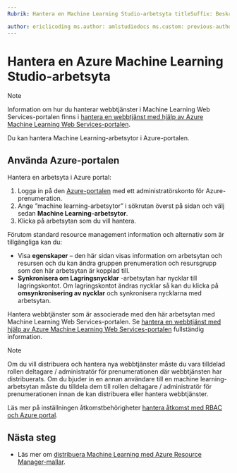 ```yaml
---
Rubrik: Hantera en Machine Learning Studio-arbetsyta titleSuffix: Beskrivning av Azure Machine Learning Studio: Hantera åtkomst till Azure Machine Learning-arbetsytor och distribuera och hantera ML API-tjänster webbtjänster: machine learning ms.service: machine learning ms.component: studio ms.topic: artikel

author: ericlicoding ms.author: amlstudiodocs ms.custom: previous-author=heatherbshapiro, previous-ms.author=hshapiro ms.date: 02/27/2017
---
```

# <a name="manage-an-azure-machine-learning-studio-workspace"></a>Hantera en Azure Machine Learning Studio-arbetsyta

> [!NOTE]
> Information om hur du hanterar webbtjänster i Machine Learning Web Services-portalen finns i [hantera en webbtjänst med hjälp av Azure Machine Learning Web Services-portalen](manage-new-webservice.md).
> 
> 

Du kan hantera Machine Learning-arbetsytor i Azure-portalen.



## <a name="use-the-azure-portal"></a>Använda Azure-portalen

Hantera en arbetsyta i Azure portal:

1. Logga in på den [Azure-portalen](https://portal.azure.com/) med ett administratörskonto för Azure-prenumeration.
2. Ange ”machine learning-arbetsytor” i sökrutan överst på sidan och välj sedan **Machine Learning-arbetsytor**.
3. Klicka på arbetsytan som du vill hantera.

Förutom standard resource management information och alternativ som är tillgängliga kan du:

- Visa **egenskaper** – den här sidan visas information om arbetsytan och resursen och du kan ändra gruppen prenumeration och resursgrupp som den här arbetsytan är kopplad till.
- **Synkronisera om Lagringsnycklar** -arbetsytan har nycklar till lagringskontot. Om lagringskontot ändras nycklar så kan du klicka på **omsynkronisering av nycklar** och synkronisera nycklarna med arbetsytan.

Hantera webbtjänster som är associerade med den här arbetsytan med Machine Learning Web Services-portalen. Se [hantera en webbtjänst med hjälp av Azure Machine Learning Web Services-portalen](manage-new-webservice.md) fullständig information.

> [!NOTE]
> Om du vill distribuera och hantera nya webbtjänster måste du vara tilldelad rollen deltagare / administratör för prenumerationen där webbtjänsten har distribuerats. Om du bjuder in en annan användare till en machine learning-arbetsytan måste du tilldela dem till rollen deltagare / administratör för prenumerationen innan de kan distribuera eller hantera webbtjänster. 
> 
>Läs mer på inställningen åtkomstbehörigheter [hantera åtkomst med RBAC och Azure portal](../../role-based-access-control/role-assignments-portal.md).

## <a name="next-steps"></a>Nästa steg
* Läs mer om [distribuera Machine Learning med Azure Resource Manager-mallar](deploy-with-resource-manager-template.md). 